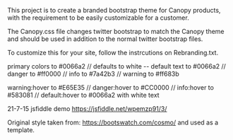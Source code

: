 This project is to create a branded bootstrap theme for Canopy products, with the requirement to be easily customizable for a customer.

The Canopy.css file changes twitter bootstrap to match the Canopy theme and should be used in addition to the normal twitter bootstrap files.

To customize this for your site, follow the instrcutions on Rebranding.txt.

primary colors to #0066a2 //
 defaults to white -- default text to #0066a2 //
 danger to #ff0000 //
 info to #7a42b3 //
 warning to #ff683b

warning:hover to #E65E35 //
 danger:hover to #CC0000 //
 info:hover to #583081 //
 default:hover to #0066a2 with white text

21-7-15 jsfiddle demo https://jsfiddle.net/wpemzp91/3/



Original style taken from: https://bootswatch.com/cosmo/ and used as a template.
